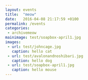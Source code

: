 ```yaml
---
layout: events
title:  "meow"
date:   2016-04-08 21:17:59 +0100
permalink: /events
categories:
 - archivemeow
mainimage: test/soapbox-april1.jpg
images:
 - url: test/johncage.jpg
   caption: hello cat
 - url: test/avalonandnoshibari.jpg
   caption: hello dog
 - url: test/soapbox-april1.jpg
   caption: hello mouse
---
```

